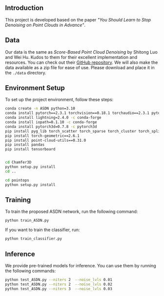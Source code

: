 ## Introduction
This project is developed based on the paper *"You Should Learn to Stop Denoising on Point Clouds in Advance"*. 

## Data
Our data is the same as *Score-Based Point Cloud Denoising* by Shitong Luo and Wei Hu. Kudos to them for their excellent implementation and resources. You can check out their [GitHub repository](https://github.com/luost26/score-denoise). We will also make the data available as a zip file for ease of use. Please download and place it in the `./data` directory.

## Environment Setup
To set up the project environment, follow these steps:

```bash
conda create -n ASDN python=3.10
conda install pytorch==2.3.1 torchvision==0.18.1 torchaudio==2.3.1 pytorch-cuda=11.8 -c pytorch -c nvidia
conda install lightning=2.4.0 -c conda-forge
conda install iopath=0.1.10 -c conda-forge
conda install pytorch3d=0.7.8 -c pytorch3d
pip install pyg_lib torch_scatter torch_sparse torch_cluster torch_spline_conv -f https://data.pyg.org/whl/torch-2.3.1+cu118.html
pip install torch-geometric==2.6.1
pip install point-cloud-utils==0.31.0
pip install pandas
pip install tensorboard


cd Chamfer3D
python setup.py install
cd ..

cd pointops
python setup.py install


```

## Training
To train the proposed ASDN network, run the following command:

```bash
python train_ASDN.py
```

If you want to train the classifier, run:

```bash
python train_classifier.py
```

## Inference
We provide pre-trained models for inference. You can use them by running the following commands:

```bash
python test_ASDN.py --niters 2  --noise_lvls 0.01 
python test_ASDN.py --niters 2  --noise_lvls 0.02
python test_ASDN.py --niters 3  --noise_lvls 0.03
```
